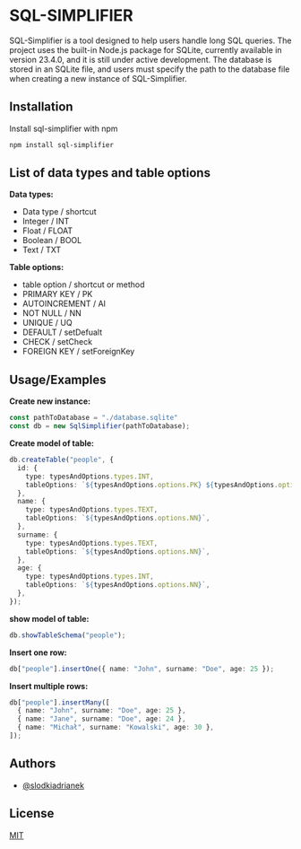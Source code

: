 
# SQL-SIMPLIFIER

SQL-Simplifier is a tool designed to help users handle long SQL queries. The project uses the built-in Node.js package for SQLite, currently available in version 23.4.0, and it is still under active development. The database is stored in an SQLite file, and users must specify the path to the database file when creating a new instance of SQL-Simplifier.


## Installation

Install sql-simplifier with npm

```bash
npm install sql-simplifier
```
    
## List of data types and table options
**Data types:**
- Data type / shortcut
- Integer / INT
- Float / FLOAT
- Boolean / BOOL
- Text / TXT

**Table options:**
- table option / shortcut or method
- PRIMARY KEY / PK
- AUTOINCREMENT / AI
- NOT NULL / NN
- UNIQUE / UQ
- DEFAULT / setDefualt
- CHECK / setCheck
- FOREIGN KEY / setForeignKey

## Usage/Examples
**Create new instance:**
```typescript
const pathToDatabase = "./database.sqlite"
const db = new SqlSimplifier(pathToDatabase);
```
**Create model of table:**

```typescript
db.createTable("people", {
  id: {
    type: typesAndOptions.types.INT,
    tableOptions: `${typesAndOptions.options.PK} ${typesAndOptions.options.AI}`,
  },
  name: {
    type: typesAndOptions.types.TEXT,
    tableOptions: `${typesAndOptions.options.NN}`,
  },
  surname: {
    type: typesAndOptions.types.TEXT,
    tableOptions: `${typesAndOptions.options.NN}`,
  },
  age: {
    type: typesAndOptions.types.INT,
    tableOptions: `${typesAndOptions.options.NN}`,
  },
});
```
**show model of table:**
```typescript
db.showTableSchema("people");
```
**Insert one row:**
```typescript
db["people"].insertOne({ name: "John", surname: "Doe", age: 25 });
```
**Insert multiple rows:**
```typescript
db["people"].insertMany([
  { name: "John", surname: "Doe", age: 25 },
  { name: "Jane", surname: "Doe", age: 24 },
  { name: "Michał", surname: "Kowalski", age: 30 },
]);

```

## Authors

- [@slodkiadrianek](https://github.com/slodkiadrianek)


## License

[MIT](https://choosealicense.com/licenses/mit/)

